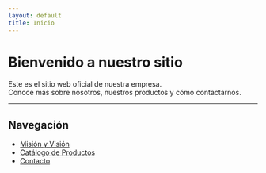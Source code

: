 ```yaml
---
layout: default
title: Inicio
---
```


# Bienvenido a nuestro sitio

Este es el sitio web oficial de nuestra empresa.  
Conoce más sobre nosotros, nuestros productos y cómo contactarnos.

---

## Navegación

- [Misión y Visión](/about/)
- [Catálogo de Productos](/catalog/)
- [Contacto](/contact/)

